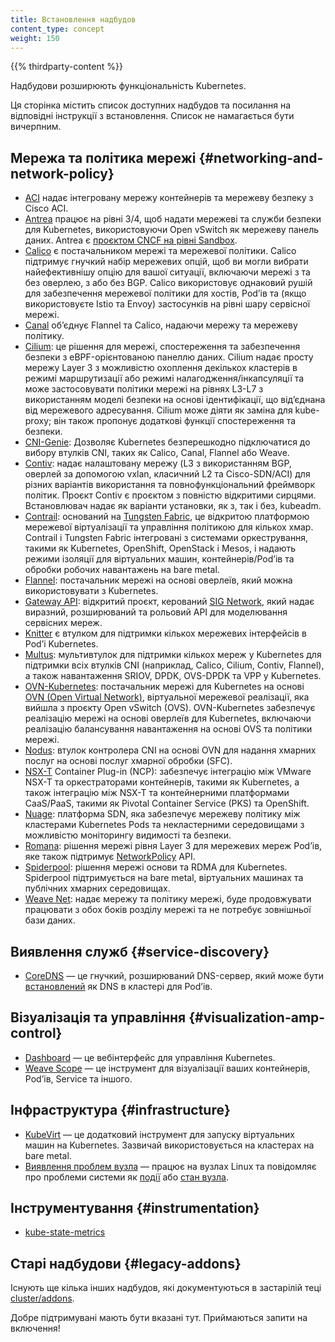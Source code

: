 ```yaml
---
title: Встановлення надбудов
content_type: concept
weight: 150
---
```


<!-- overview -->

{{% thirdparty-content %}}

Надбудови розширюють функціональність Kubernetes.

Ця сторінка містить список доступних надбудов та посилання на відповідні інструкції з встановлення. Список не намагається бути вичерпним.

<!-- body -->

## Мережа та політика мережі {#networking-and-network-policy}

* [ACI](https://www.github.com/noironetworks/aci-containers) надає інтегровану мережу контейнерів та мережеву безпеку з Cisco ACI.
* [Antrea](https://antrea.io/) працює на рівні 3/4, щоб надати мережеві та служби безпеки для Kubernetes, використовуючи Open vSwitch як мережеву панель даних. Antrea є [проєктом CNCF на рівні Sandbox](https://www.cncf.io/projects/antrea/).
* [Calico](https://www.tigera.io/project-calico/) є постачальником мережі та мережевої політики. Calico підтримує гнучкий набір мережевих опцій, щоб ви могли вибрати найефективнішу опцію для вашої ситуації, включаючи мережі з та без оверлею, з або без BGP. Calico використовує однаковий рушій для забезпечення мережевої політики для хостів, Podʼів та (якщо використовуєте Istio та Envoy) застосунків на рівні шару сервісної мережі.
* [Canal](https://projectcalico.docs.tigera.io/getting-started/kubernetes/flannel/flannel) обʼєднує Flannel та Calico, надаючи мережу та мережеву політику.
* [Cilium](https://github.com/cilium/cilium): це рішення для мережі, спостереження та забезпечення безпеки з eBPF-орієнтованою панеллю даних. Cilium надає просту мережу Layer 3 з можливістю охоплення декількох кластерів в режимі маршрутизації або режимі налагодження/інкапсуляції та може застосовувати політики мережі на рівнях L3-L7 з використанням моделі безпеки на основі ідентифікації, що відʼєднана від мережевого адресування. Cilium може діяти як заміна для kube-proxy; він також пропонує додаткові функції спостереження та безпеки.
* [CNI-Genie](https://github.com/cni-genie/CNI-Genie): Дозволяє Kubernetes безперешкодно підключатися до вибору втулків CNI, таких як Calico, Canal, Flannel або Weave.
* [Contiv](https://contivpp.io/): надає налаштовану мережу (L3 з використанням BGP, оверлей за допомогою vxlan, класичний L2 та Cisco-SDN/ACI) для різних варіантів використання та повнофункціональний фреймворк політик. Проєкт Contiv є проєктом з повністю відкритими сирцями. Встановлювач надає як варіанти установки, як з, так і без, kubeadm.
* [Contrail](https://www.juniper.net/us/en/products-services/sdn/contrail/contrail-networking/): оснований на [Tungsten Fabric](https://tungsten.io), це відкритою платформою мережевої віртуалізації та управління політикою для кількох хмар. Contrail і Tungsten Fabric інтегровані з системами оркестрування, такими як Kubernetes, OpenShift, OpenStack і Mesos, і надають режими ізоляції для віртуальних машин, контейнерів/Podʼів та обробки робочих навантажень на bare metal.
* [Flannel](https://github.com/flannel-io/flannel#deploying-flannel-manually): постачальник мережі на основі оверлеїв, який можна використовувати з Kubernetes.
* [Gateway API](/uk/docs/concepts/services-networking/gateway/): відкритий проєкт, керований [SIG Network](https://github.com/kubernetes/community/tree/master/sig-network), який надає виразний, розширюваний та рольовий API для моделювання сервісних мереж.
* [Knitter](https://github.com/ZTE/Knitter/) є втулком для підтримки кількох мережевих інтерфейсів в Podʼі Kubernetes.
* [Multus](https://github.com/k8snetworkplumbingwg/multus-cni): мультивтулок для підтримки кількох мереж у Kubernetes для підтримки всіх втулків CNI (наприклад, Calico, Cilium, Contiv, Flannel), а також навантаження SRIOV, DPDK, OVS-DPDK та VPP у Kubernetes.
* [OVN-Kubernetes](https://github.com/ovn-org/ovn-kubernetes/): постачальник мережі для Kubernetes на основі [OVN (Open Virtual Network)](https://github.com/ovn-org/ovn/), віртуальної мережевої реалізації, яка вийшла з проєкту Open vSwitch (OVS). OVN-Kubernetes забезпечує реалізацію мережі на основі оверлеїв для Kubernetes, включаючи реалізацію балансування навантаження на основі OVS та політики мережі.
* [Nodus](https://github.com/akraino-edge-stack/icn-nodus): втулок контролера CNI на основі OVN для надання хмарних послуг на основі послуг хмарної обробки (SFC).
* [NSX-T](https://docs.vmware.com/en/VMware-NSX-T-Data-Center/index.html) Container Plug-in (NCP): забезпечує інтеграцію між VMware NSX-T та оркестраторами контейнерів, такими як Kubernetes, а також інтеграцію між NSX-T та контейнерними платформами CaaS/PaaS, такими як Pivotal Container Service (PKS) та OpenShift.
* [Nuage](https://github.com/nuagenetworks/nuage-kubernetes/blob/v5.1.1-1/docs/kubernetes-1-installation.rst): платформа SDN, яка забезпечує мережеву політику між кластерами Kubernetes Pods та некластерними середовищами з можливістю моніторингу видимості та безпеки.
* [Romana](https://github.com/romana): рішення мережі рівня Layer 3 для мережевих мереж Podʼів, яке також підтримує [NetworkPolicy](/uk/docs/concepts/services-networking/network-policies/) API.
* [Spiderpool](https://github.com/spidernet-io/spiderpool): рішення мережі основи та RDMA для Kubernetes. Spiderpool підтримується на bare metal, віртуальних машинах та публічних хмарних середовищах.
* [Weave Net](https://github.com/rajch/weave#using-weave-on-kubernetes): надає мережу та політику мережі, буде продовжувати працювати з обох боків розділу мережі та не потребує зовнішньої бази даних.

## Виявлення служб {#service-discovery}

* [CoreDNS](https://coredns.io) — це гнучкий, розширюваний DNS-сервер, який може бути [встановлений](https://github.com/coredns/deployment/tree/master/kubernetes) як DNS в кластері для Podʼів.

## Візуалізація та управління {#visualization-amp-control}

* [Dashboard](https://github.com/kubernetes/dashboard#kubernetes-dashboard) — це вебінтерфейс для управління Kubernetes.
* [Weave Scope](https://www.weave.works/documentation/scope-latest-installing/#k8s) — це інструмент для візуалізації ваших контейнерів, Podʼів, Service та іншого.

## Інфраструктура {#infrastructure}

* [KubeVirt](https://kubevirt.io/user-guide/#/installation/installation) — це додатковий інструмент для запуску віртуальних машин на Kubernetes. Зазвичай використовується на кластерах на bare metal.
* [Виявлення проблем вузла](https://github.com/kubernetes/node-problem-detector) — працює на вузлах Linux та повідомляє про проблеми системи як [події](/uk/docs/reference/kubernetes-api/cluster-resources/event-v1/) або [стан вузла](/uk/docs/concepts/architecture/nodes/#condition).

## Інструментування {#instrumentation}

* [kube-state-metrics](/uk/docs/concepts/cluster-administration/kube-state-metrics)

## Старі надбудови {#legacy-addons}

Існують ще кілька інших надбудов, які документуються в застарілій теці [cluster/addons](https://git.k8s.io/kubernetes/cluster/addons).

Добре підтримувані мають бути вказані тут. Приймаються запити на включення!
